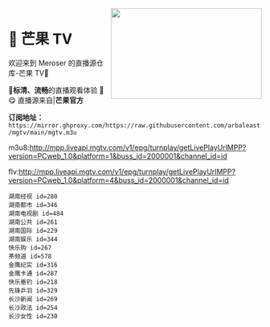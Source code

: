 <img align="right" width="300" height="180" src="https://cdn.jsdelivr.net/gh/wanglindl/TVlogo@main/img/Hunan.png">

# 🍋 芒果 TV

欢迎来到 Meroser 的直播源仓库-芒果 TV🎉

🎈**标清、流畅**的直播观看体验 🎈
😋 直播源来自|**芒果官方**

**订阅地址：** `https://mirror.ghproxy.com/https://raw.githubusercontent.com/arbaleast/mgtv/main/mgtv.m3u`

m3u8:http://mpp.liveapi.mgtv.com/v1/epg/turnplay/getLivePlayUrlMPP?version=PCweb_1.0&platform=1&buss_id=2000001&channel_id=id

flv:http://mpp.liveapi.mgtv.com/v1/epg/turnplay/getLivePlayUrlMPP?version=PCweb_1.0&platform=4&buss_id=2000001&channel_id=id

```text
湖南经视 id=280
湖南都市 id=346
湖南电视剧 id=484
湖南公共 id=261
湖南国际 id=229
湖南娱乐 id=344
快乐购 id=267
茶频道 id=578
金鹰纪实 id=316
金鹰卡通 id=287
快乐垂钓 id=218
先锋乒羽 id=329
长沙新闻 id=269
长沙政法 id=254
长沙女性 id=230
```